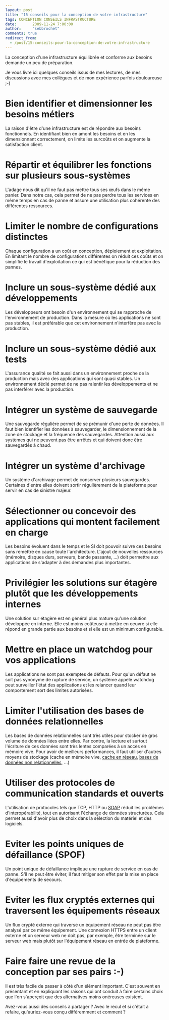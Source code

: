 ```yaml
---
layout: post
title: "15 conseils pour la conception de votre infrastructure"
tags: CONCEPTION CONSEILS INFRASTRUCTURE 
date:       2009-11-24 7:00:00
author:     "sebbrochet"
comments: true
redirect_from:
  - /post/15-conseils-pour-la-conception-de-votre-infrastructure
---
```


La conception d'une infrastructure équilibrée et conforme aux besoins demande un peu de préparation.

Je vous livre ici quelques conseils issus de mes lectures, de mes discussions avec mes collégues et de mon expérience parfois douloureuse ;-)

# Bien identifier et dimensionner les besoins métiers
La raison d'être d'une infrastructure est de répondre aux besoins fonctionnels.
En identifiant bien en amont les besoins et en les dimensionnant correctement, on limite les surcoûts et on augmente la satisfaction client.

# Répartir et équilibrer les fonctions sur plusieurs sous-systèmes
L'adage nous dit qu'il ne faut pas mettre tous ses œufs dans le même panier. Dans notre cas, cela permet de ne pas perdre tous les services en même temps en cas de panne et assure une utilisation plus cohérente des différentes ressources.

# Limiter le nombre de configurations distinctes
Chaque configuration a un coût en conception, déploiement et exploitation. En limitant le nombre de configurations différentes on réduit ces coûts et on simplifie le travail d'exploitation ce qui est bénéfique pour la réduction des pannes.

# Inclure un sous-système dédié aux développements
Les développeurs ont besoin d'un environnement qui se rapproche de l'environnement de production. Dans la mesure où les applications ne sont pas stables, il est préférable que cet environnement n'interfère pas avec la production.

# Inclure un sous-système dédié aux tests
L'assurance qualité se fait aussi dans un environnement proche de la production mais avec des applications qui sont quasi stables. Un environnement dédié permet de ne pas ralentir les développements et ne pas interférer avec la production.

# Intégrer un système de sauvegarde
Une sauvegarde régulière permet de se prémunir d'une perte de données. Il faut bien identifier les données à sauvegarder, le dimensionnement de la zone de stockage et la fréquence des sauvegardes. Attention aussi aux systèmes qui ne peuvent pas être arrêtés et qui doivent donc être sauvegardés à chaud.

# Intégrer un système d'archivage
Un système d'archivage permet de conserver plusieurs sauvegardes. Certaines d'entre elles doivent sortir régulièrement de la plateforme pour servir en cas de sinistre majeur.

# Sélectionner ou concevoir des applications qui montent facilement en charge
Les besoins évoluent dans le temps et le SI doit pouvoir suivre ces besoins sans remettre en cause toute l'architecture. L'ajout de nouvelles ressources (mémoire, disques durs, serveurs, bande passante, ...) doit permettre aux applications de s'adapter à des demandes plus importantes.

# Privilégier les solutions sur étagère plutôt que les développements internes
Une solution sur étagère est en général plus mature qu'une solution développée en interne. Elle est moins coûteuse à mettre en oeuvre si elle répond en grande partie aux besoins et si elle est un minimum configurable.

# Mettre en place un watchdog pour vos applications
Les applications ne sont pas exemptes de défauts. Pour qu'un défaut ne soit pas synonyme de rupture de service, un système appelé watchdog peut surveiller l'état des applications et les relancer quand leur comportement sort des limites autorisées.

# Limiter l'utilisation des bases de données relationnelles
Les bases de données relationnelles sont très utiles pour stocker de gros volume de données liées entre elles. Par contre, la lecture et surtout l'écriture de ces données sont très lentes comparées à un accès en mémoire vive. Pour avoir de meilleurs performances, il faut utiliser d'autres moyens de stockage (cache en mémoire vive, [cache en réseau](http://memcached.org/), [bases de données non relationnelles](http://fr.wikipedia.org/wiki/NoSQL), ...)

# Utiliser des protocoles de communication standards et ouverts
L'utilisation de protocoles tels que TCP, HTTP ou [SOAP](http://www.w3.org/TR/soap12/)  réduit les problèmes d'interopérabilité, tout en autorisant l'échange de données structurées.  Cela permet aussi d'avoir plus de choix dans la sélection du matériel et des logiciels.

# Eviter les points uniques de défaillance (SPOF)
Un point unique de défaillance implique une rupture de service en cas de panne. S'il ne peut être éviter, il faut mitiger son effet par la mise en place d'équipements de secours.

# Eviter les flux cryptés externes qui traversent les équipements réseaux
Un flux crypté externe qui traverse un équipement réseau ne peut pas être analysé par ce même équipement. Une connexion HTTPS entre un client externe et un serveur web ne doit pas, par exemple, être terminée sur le serveur web mais plutôt sur l'équipement réseau en entrée de plateforme.

# Faire faire une revue de la conception par ses pairs :-)
Il est très facile de passer à côté d'un élément important. C'est souvent en présentant et en expliquant les raisons qui ont conduit à faire certains choix que l'on s'aperçoit que des alternatives moins onéreuses existent.

Avez-vous aussi des conseils à partager ?
Avec le recul et si c'était à refaire, qu'auriez-vous conçu différemment et comment ?

